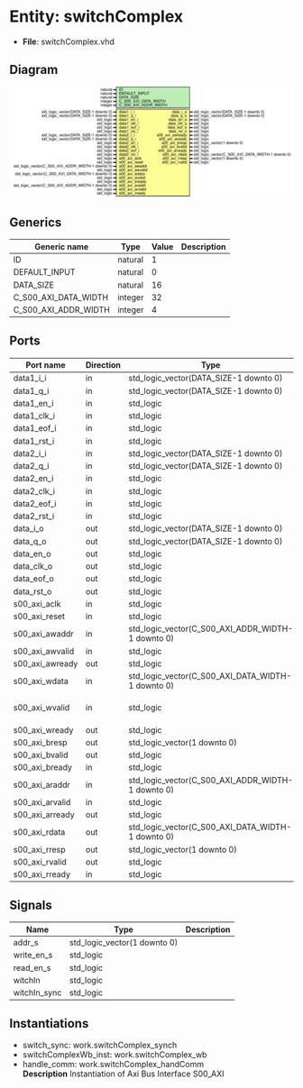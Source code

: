 # Entity: switchComplex

- **File**: switchComplex.vhd
## Diagram

![Diagram](switchComplex.svg "Diagram")
## Generics

| Generic name         | Type    | Value | Description |
| -------------------- | ------- | ----- | ----------- |
| ID                   | natural | 1     |             |
| DEFAULT_INPUT        | natural | 0     |             |
| DATA_SIZE            | natural | 16    |             |
| C_S00_AXI_DATA_WIDTH | integer | 32    |             |
| C_S00_AXI_ADDR_WIDTH | integer | 4     |             |
## Ports

| Port name       | Direction | Type                                              | Description                                                              |
| --------------- | --------- | ------------------------------------------------- | ------------------------------------------------------------------------ |
| data1_i_i       | in        | std_logic_vector(DATA_SIZE-1 downto 0)            | rocessing                                                                |
| data1_q_i       | in        | std_logic_vector(DATA_SIZE-1 downto 0)            |                                                                          |
| data1_en_i      | in        | std_logic                                         |                                                                          |
| data1_clk_i     | in        | std_logic                                         |                                                                          |
| data1_eof_i     | in        | std_logic                                         |                                                                          |
| data1_rst_i     | in        | std_logic                                         |                                                                          |
| data2_i_i       | in        | std_logic_vector(DATA_SIZE-1 downto 0)            |                                                                          |
| data2_q_i       | in        | std_logic_vector(DATA_SIZE-1 downto 0)            |                                                                          |
| data2_en_i      | in        | std_logic                                         |                                                                          |
| data2_clk_i     | in        | std_logic                                         |                                                                          |
| data2_eof_i     | in        | std_logic                                         |                                                                          |
| data2_rst_i     | in        | std_logic                                         |                                                                          |
| data_i_o        | out       | std_logic_vector(DATA_SIZE-1 downto 0)            |                                                                          |
| data_q_o        | out       | std_logic_vector(DATA_SIZE-1 downto 0)            |                                                                          |
| data_en_o       | out       | std_logic                                         |                                                                          |
| data_clk_o      | out       | std_logic                                         |                                                                          |
| data_eof_o      | out       | std_logic                                         |                                                                          |
| data_rst_o      | out       | std_logic                                         |                                                                          |
| s00_axi_aclk    | in        | std_logic                                         |                                                                          |
| s00_axi_reset   | in        | std_logic                                         |                                                                          |
| s00_axi_awaddr  | in        | std_logic_vector(C_S00_AXI_ADDR_WIDTH-1 downto 0) |                                                                          |
| s00_axi_awvalid | in        | std_logic                                         | 00_axi_awprot	: in std_logic_vector(2 downto 0);                         |
| s00_axi_awready | out       | std_logic                                         |                                                                          |
| s00_axi_wdata   | in        | std_logic_vector(C_S00_AXI_DATA_WIDTH-1 downto 0) |                                                                          |
| s00_axi_wvalid  | in        | std_logic                                         | 00_axi_wstrb	: in std_logic_vector((C_S00_AXI_DATA_WIDTH/8)-1 downto 0); |
| s00_axi_wready  | out       | std_logic                                         |                                                                          |
| s00_axi_bresp   | out       | std_logic_vector(1 downto 0)                      |                                                                          |
| s00_axi_bvalid  | out       | std_logic                                         |                                                                          |
| s00_axi_bready  | in        | std_logic                                         |                                                                          |
| s00_axi_araddr  | in        | std_logic_vector(C_S00_AXI_ADDR_WIDTH-1 downto 0) |                                                                          |
| s00_axi_arvalid | in        | std_logic                                         | 00_axi_arprot	: in std_logic_vector(2 downto 0);                         |
| s00_axi_arready | out       | std_logic                                         |                                                                          |
| s00_axi_rdata   | out       | std_logic_vector(C_S00_AXI_DATA_WIDTH-1 downto 0) |                                                                          |
| s00_axi_rresp   | out       | std_logic_vector(1 downto 0)                      |                                                                          |
| s00_axi_rvalid  | out       | std_logic                                         |                                                                          |
| s00_axi_rready  | in        | std_logic                                         |                                                                          |
## Signals

| Name         | Type                         | Description |
| ------------ | ---------------------------- | ----------- |
| addr_s       | std_logic_vector(1 downto 0) |             |
| write_en_s   | std_logic                    |             |
|  read_en_s   | std_logic                    |             |
| witchIn      | std_logic                    |             |
| witchIn_sync | std_logic                    |             |
## Instantiations

- switch_sync: work.switchComplex_synch
- switchComplexWb_inst: work.switchComplex_wb
- handle_comm: work.switchComplex_handComm
</br>**Description**
 Instantiation of Axi Bus Interface S00_AXI

